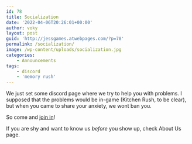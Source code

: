 ```yaml
---
id: 78
title: Socialization
date: '2022-04-06T20:26:01+00:00'
author: voky
layout: post
guid: 'http://jessgames.atwebpages.com/?p=78'
permalink: /socialization/
image: /wp-content/uploads/socialization.jpg
categories:
    - Announcements
tags:
    - discord
    - 'memory rush'
---
```


We just set some discord page where we try to help you with problems. I supposed that the problems would be in-game (Kitchen Rush, to be clear), but when you came to share your anxiety, we wont ban you.

So come and [join in](https://discord.gg/aJzZvYMPcN)!

If you are shy and want to know us *before* you show up, check About Us page.